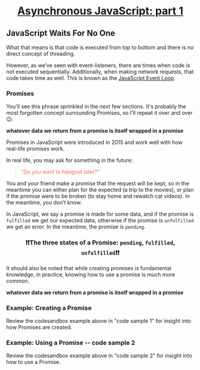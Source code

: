 <h1 style="text-align: center; text-decoration: underline">Asynchronous JavaScript: part 1</h1>

## JavaScript Waits For No One

What that means is that code is executed from top to
bottom and there is no direct concept of threading.

However, as we’ve seen with event-listeners, there are times when code is not executed sequentially. Additionally, when making network requests, that code takes time as well. This is known as the <a href="https://www.youtube.com/watch?v=8aGhZQkoFbQ" target="_blank">JavaScript Event Loop</a>.

### Promises

You'll see this phrase sprinkled in the next few sections. It's probably the most forgotten concept surrounding Promises, so I'll repeat it over and over 😉:

**whatever data we return from a promise is itself wrapped in a promise**

Promises in JavaScript were introduced in 2015 and work well with how real-life
promises work.

In real life, you may ask for something in the future:

<blockquote style="color: tomato;">“Do you want to hangout later?”</blockquote>

You and your friend make a promise that the request will be kept, so in the meantime you can either plan for the expected (a trip to the movies), or plan if the promise were to be broken (to stay home and rewatch cat videos). In the meantime, you don’t know.

In JavaScript, we say a promise is made for some data, and if the promise is `fulfilled` we get
our expected data, otherwise if the promise is `unfulfilled` we get an error. In the meantime, the promise is `pending`.

<h3 style="text-align: center;"> ❗️❗️The three states of a Promise: <code>pending</code>, <code>fulfilled</code>, <code>unfulfilled</code>❗️❗️</h3>

It should also be noted that while creating promises is fundamental knowledge, in practice,
knowing how to use a promise is much more common.

**whatever data we return from a promise is itself wrapped in a promise**

### Example: Creating a Promise

Review the codesandbox example above in "code sample 1" for insight into how Promises are created.

### Example: Using a Promise -- code sample 2

Review the codesandbox example above in "code sample 2" for insight into how to use a Promise.
